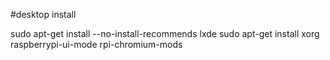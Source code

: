 #desktop install

sudo apt-get install --no-install-recommends lxde 
sudo apt-get install xorg raspberrypi-ui-mode rpi-chromium-mods

